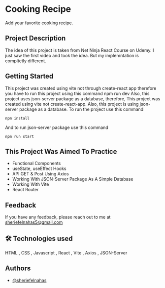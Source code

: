 # Cooking Recipe

Add your favorite cooking recipe.

## Project Description

The idea of this project is taken from Net Ninja React Course on Udemy. I just saw the first video and took the idea. But my implemntation is compltetly different.

## Getting Started

This project was created using vite not through create-react app therefore you have to run this project using this command
npm run dev
Also, this project uses json-server package as a database, therefore,
This project was created using vite not create-react-app. Also, this project is using json-server package as a database. To run the project use this command

```
npm install
```

And to run json-server package use this command

```
npm run start
```

## This Project Was Aimed To Practice

- Functional Components
- useState, useEffect Hooks
- API GET & Post Using Axios
- Working With JSON-Server Package As A Simple Database
- Working With Vite
- React Router

## Feedback

If you have any feedback, please reach out to me at sheriefelnahas5@gmail.com

## 🛠 Technologies used

HTML , CSS , Javascript , React , Vite , Axios , JSON-Server

## Authors

- [@sheriefelnahas](https://github.com/SheriefElnahas)
